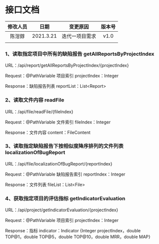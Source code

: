 # 接口文档

| 修改人员 |   日期    |    变更原因    | 版本号 |
| :------: | :-------: | :------------: | :----: |
|  陈泔錞  | 2021.3.21 | 迭代一项目需求 |  v1.0  |
|          |           |                |        |



### 1、读取指定项目中所有的缺陷报告 getAllReportsByProjectIndex

URL：/api/report/getAllReportsByProjectIndex/{projectIndex}

Request：@PathVariable 项目索引 projectIndex：Integer

Response：缺陷报告列表 reportList：List\<Report\>



### 2、读取文件内容 readFile

URL：/api/file/readFile/{fileIndex}

Request：@PathVariable 文件索引 fileIndex：Integer

Response：文件内容 content：FileContent



### 3、读取指定缺陷报告下按相似度降序排列的文件列表 localizationOfBugReport

URL：/api/file/localizationOfBugReport/{reportIndex}

Request：@PathVariable 缺陷报告索引 reportIndex：Integer

Response：文件列表 fileList：List\<File\>



### 4、获取指定项目的评估指标 getIndicatorEvaluation

URL：/api/project/getIndicatorEvaluation/{projectIndex}

Request：@PathVariable 项目索引 projectIndex：Integer

Response：指标 indicator：Indicator {Integer projectIndex，double TOP@1，double TOP@5，double TOP@10，double MRR，double MAP}

